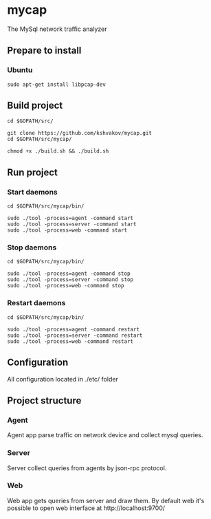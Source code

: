 # mycap
The MySql network traffic analyzer


## Prepare to install

### Ubuntu
```
sudo apt-get install libpcap-dev
```

## Build project
```
cd $GOPATH/src/

git clone https://github.com/kshvakov/mycap.git
cd $GOPATH/src/mycap/

chmod +x ./build.sh && ./build.sh
```

## Run project

### Start daemons
```
cd $GOPATH/src/mycap/bin/

sudo ./tool -process=agent -command start
sudo ./tool -process=server -command start
sudo ./tool -process=web -command start
```

### Stop daemons
```
cd $GOPATH/src/mycap/bin/

sudo ./tool -process=agent -command stop
sudo ./tool -process=server -command stop
sudo ./tool -process=web -command stop
```

### Restart daemons
```
cd $GOPATH/src/mycap/bin/

sudo ./tool -process=agent -command restart
sudo ./tool -process=server -command restart
sudo ./tool -process=web -command restart
```

## Configuration
All configuration located in ./etc/ folder

## Project structure

### Agent
Agent app parse traffic on network device and collect mysql queries.

### Server
Server collect queries from agents by json-rpc protocol.

### Web
Web app gets queries from server and draw them.
By default web it's possible to open web interface at http://localhost:9700/
